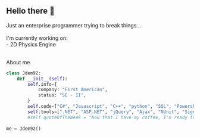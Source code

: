 <h2>Hello there 👋 </h2> 
<div align="left">
  Just an enterprise programmer trying to break things... <br>
  <br>
    I'm currently working on:  <br>
          - 2D Physics Engine       <br>
</div>
<br>


About me 
```python
class Jdem92:
    def __init__(self):
        self.info={
            company: "First American",
            status: "SE - II",
        }
        self.code=["C#", "Javascript", "C++", "python", "SQL", "Powershell", "VB.Net", "HTML", "CSS"]
        self.tools=[".NET", "ASP.NET", "jQuery", "Ajax", "NUnit", "SignalR", "RxJS"]
        #self.quoteOfTheWeek = "Now that I have my coffee, I'm ready to watch radar"
        
me = Jdem92()
```


<!--
**Jdem92/Jdem92** is a ✨ _special_ ✨ repository because its `README.md` (this file) appears on your GitHub profile.

Here are some ideas to get you started:

- 🔭 I’m currently working on ...
- 🌱 I’m currently learning ...
- 👯 I’m looking to collaborate on ...
- 🤔 I’m looking for help with ...
- 💬 Ask me about ...
- 📫 How to reach me: ...
- 😄 Pronouns: ...
- ⚡ Fun fact: ...
-->
